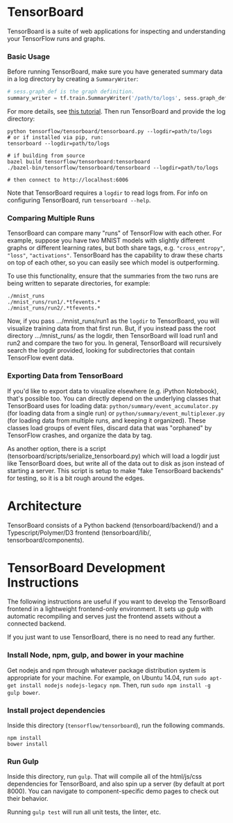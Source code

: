 # TensorBoard

TensorBoard is a suite of web applications for inspecting and understanding your
TensorFlow runs and graphs.


### Basic Usage

Before running TensorBoard, make sure you have
generated summary data in a log directory by creating a `SummaryWriter`:

```python
# sess.graph_def is the graph definition.
summary_writer = tf.train.SummaryWriter('/path/to/logs', sess.graph_def)
```

For more details, see [this tutorial](http://www.tensorflow.org/how_tos/summaries_and_tensorboard/index.html#serializing-the-data).
Then run TensorBoard and provide the log directory:

```
python tensorflow/tensorboard/tensorboard.py --logdir=path/to/logs
# or if installed via pip, run:
tensorboard --logdir=path/to/logs

# if building from source
bazel build tensorflow/tensorboard:tensorboard
./bazel-bin/tensorflow/tensorboard/tensorboard --logdir=path/to/logs

# then connect to http://localhost:6006
```

Note that TensorBoard requires a `logdir` to read logs from. For info on
configuring TensorBoard, run `tensorboard --help`.

### Comparing Multiple Runs

TensorBoard can compare many "runs" of TensorFlow with each other. For example,
suppose you have two MNIST models with slightly different graphs or different
learning rates, but both share tags, e.g. `"cross_entropy"`, `"loss"`,
`"activations"`. TensorBoard has the capability to draw these charts on top of
each other, so you can easily see which model is outperforming.

To use this functionality, ensure that the summaries from the two runs are being
written to separate directories, for example:

```
./mnist_runs
./mnist_runs/run1/.*tfevents.*
./mnist_runs/run2/.*tfevents.*
```

Now, if you pass .../mnist_runs/run1 as the `logdir` to TensorBoard, you will
visualize training data from that first run. But, if you instead pass the root
directory .../mnist_runs/ as the logdir, then TensorBoard will load run1 and
run2 and compare the two for you. In general, TensorBoard will recursively
search the logdir provided, looking for subdirectories that contain TensorFlow
event data.

### Exporting Data from TensorBoard

If you'd like to export data to visualize elsewhere (e.g. iPython Notebook),
that's possible too. You can directly depend on the underlying classes that
TensorBoard uses for loading data: `python/summary/event_accumulator.py` (for
loading data from a single run) or `python/summary/event_multiplexer.py` (for
loading data from multiple runs, and keeping it organized). These classes load
groups of event files, discard data that was "orphaned" by TensorFlow crashes,
and organize the data by tag.

As another option, there is a script
(tensorboard/scripts/serialize_tensorboard.py) which will load a logdir just
like TensorBoard does, but write all of the data out to disk as json instead of
starting a server. This script is setup to make "fake TensorBoard backends" for
testing, so it is a bit rough around the edges.

# Architecture

TensorBoard consists of a Python backend (tensorboard/backend/) and a
Typescript/Polymer/D3 frontend (tensorboard/lib/, tensorboard/components).

# TensorBoard Development Instructions

The following instructions are useful if you want to develop the TensorBoard
frontend in a lightweight frontend-only environment. It sets up gulp with
automatic recompiling and serves just the frontend assets without a connected
backend.

If you just want to use TensorBoard, there is no need to read any further.

### Install Node, npm, gulp, and bower in your machine
Get nodejs and npm through whatever package distribution system is appropriate
for your machine. For example, on Ubuntu 14.04, run
`sudo apt-get install nodejs nodejs-legacy npm`. Then, run
`sudo npm install -g gulp bower`.

### Install project dependencies

Inside this directory (`tensorflow/tensorboard`),
run the following commands.

    npm install
    bower install

### Run Gulp

Inside this directory, run `gulp`. That will compile all of the
html/js/css dependencies for TensorBoard, and also spin up a server
(by default at port 8000). You can navigate to component-specific demo pages to
check out their behavior.

Running `gulp test` will run all unit tests, the linter, etc.
